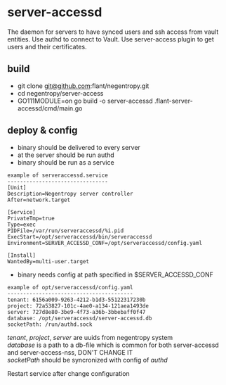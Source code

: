 # server-accessd

The daemon for servers to have synced users and ssh access from vault entities. Use authd to connect to Vault. Use
server-access plugin to get users and their certificates.

## build

- git clone git@github.com:flant/negentropy.git
- cd negentropy/server-access
- GO111MODULE=on go build -o server-accessd .flant-server-accessd/cmd/main.go

## deploy & config

- binary should be delivered to every server
- at the server should be run authd
- binary should be run as a service

```
example of serveraccessd.service
--------------------------------
[Unit]
Description=Negentropy server controller
After=network.target

[Service]
PrivateTmp=true
Type=exec
PIDFile=/var/run/serveraccessd/%i.pid
ExecStart=/opt/serveraccessd/bin/serveraccessd
Environment=SERVER_ACCESSD_CONF=/opt/serveraccessd/config.yaml

[Install]
WantedBy=multi-user.target
```

- binary needs config at path specified in $SERVER_ACCESSD_CONF

```
example of opt/serveraccessd/config.yaml
----------------------------------------
tenant: 6156a009-9263-4212-b1d3-55122317230b
project: 72a53827-101c-4ae0-a134-121aea1493de
server: 727d8e80-3be9-4f73-a36b-3bbebaff0f47
database: /opt/serveraccessd/server-accessd.db
socketPath: /run/authd.sock
```

*tenant*, *project*, *server* are uuids from negentropy system  
*database* is a path to a db-file which is common for both server-accessd and server-access-nss, DON'T CHANGE IT      
*socketPath* should be syncronized with config of *authd*

Restart service after change configuration